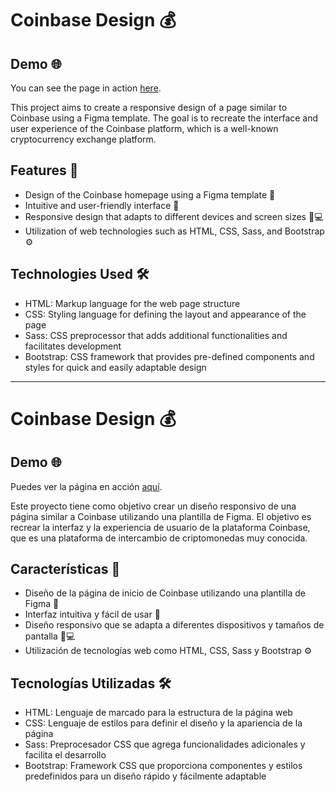 # Coinbase Design 💰

## Demo 🌐

You can see the page in action [here]([https://bit.ly/3NQpizw](https://coinbase-design-ten.vercel.app/)).

This project aims to create a responsive design of a page similar to Coinbase using a Figma template. The goal is to recreate the interface and user experience of the Coinbase platform, which is a well-known cryptocurrency exchange platform.

## Features 🚀

- Design of the Coinbase homepage using a Figma template 🎨
- Intuitive and user-friendly interface 👤
- Responsive design that adapts to different devices and screen sizes 📱💻
- Utilization of web technologies such as HTML, CSS, Sass, and Bootstrap ⚙️

## Technologies Used 🛠️

- HTML: Markup language for the web page structure
- CSS: Styling language for defining the layout and appearance of the page
- Sass: CSS preprocessor that adds additional functionalities and facilitates development
- Bootstrap: CSS framework that provides pre-defined components and styles for quick and easily adaptable design

---

# Coinbase Design 💰

## Demo 🌐

Puedes ver la página en acción [aquí]([https://bit.ly/3NQpizw](https://coinbase-design-ten.vercel.app/)).

Este proyecto tiene como objetivo crear un diseño responsivo de una página similar a Coinbase utilizando una plantilla de Figma. El objetivo es recrear la interfaz y la experiencia de usuario de la plataforma Coinbase, que es una plataforma de intercambio de criptomonedas muy conocida.

## Características 🚀

- Diseño de la página de inicio de Coinbase utilizando una plantilla de Figma 🎨
- Interfaz intuitiva y fácil de usar 👤
- Diseño responsivo que se adapta a diferentes dispositivos y tamaños de pantalla 📱💻
- Utilización de tecnologías web como HTML, CSS, Sass y Bootstrap ⚙️

## Tecnologías Utilizadas 🛠️

- HTML: Lenguaje de marcado para la estructura de la página web
- CSS: Lenguaje de estilos para definir el diseño y la apariencia de la página
- Sass: Preprocesador CSS que agrega funcionalidades adicionales y facilita el desarrollo
- Bootstrap: Framework CSS que proporciona componentes y estilos predefinidos para un diseño rápido y fácilmente adaptable
